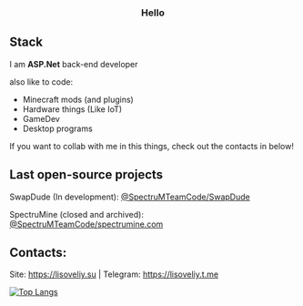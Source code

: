 <div align="center">
  
### Hello</b>
</div>

## Stack 
I am <b>ASP.Net</b> back-end developer

also like to code:
- Minecraft mods (and plugins)
- Hardware things (Like IoT)
- GameDev
- Desktop programs

If you want to collab with me in this things, check out the contacts in below!
  
## Last open-source projects
SwapDude (In development): [@SpectruMTeamCode/SwapDude](https://github.com/SpectruMProjects/SwapDude)

SpectruMine (closed and archived): [@SpectruMTeamCode/spectrumine.com](https://github.com/SpectruMTeamCode/api.spectrumine.com)

## Contacts:
Site: https://lisoveliy.su | Telegram: https://lisoveliy.t.me

  [![Top Langs](https://github-readme-stats-git-masterrstaa-rickstaa.vercel.app/api/top-langs/?username=lisoveliy&count_private=true&show_icons=true&theme=transparent&layout=compact&hide=asp.net,shaderlab,hlsl)](https://github.com/anuraghazra/github-readme-stats)
